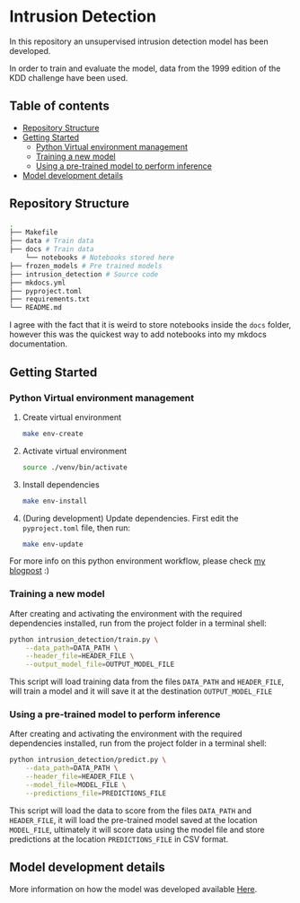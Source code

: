 <!-- omit in TOC -->
# Intrusion Detection

In this repository an unsupervised intrusion detection model has been developed.

In order to train and evaluate the model, data from the 1999 edition of the KDD challenge have been used.

<!-- omit in TOC -->
## Table of contents

- [Repository Structure](#repository-structure)
- [Getting Started](#getting-started)
  - [Python Virtual environment management](#python-virtual-environment-management)
  - [Training a new model](#training-a-new-model)
  - [Using a pre-trained model to perform inference](#using-a-pre-trained-model-to-perform-inference)
- [Model development details](#model-development-details)

## Repository Structure

```bash
.
├── Makefile
├── data # Train data
├── docs # Train data
    └── notebooks # Notebooks stored here
├── frozen_models # Pre trained models
├── intrusion_detection # Source code
├── mkdocs.yml
├── pyproject.toml
├── requirements.txt
└── README.md
```

I agree with the fact that it is weird to store notebooks inside the `docs` folder, however this was the quickest way to add notebooks into my mkdocs documentation.

## Getting Started

### Python Virtual environment management

1. Create virtual environment

    ```bash
    make env-create
    ```

2. Activate virtual environment

    ```bash
    source ./venv/bin/activate
    ```

3. Install dependencies

    ```bash
    make env-install
    ```

4. (During development) Update dependencies. First edit the `pyproject.toml` file, then run:

    ```bash
    make env-update
    ```

For more info on this python environment workflow, please check [my blogpost](https://claudiosalvatorearcidiacono.github.io/blog/software-engineering/2022/05/28/python-dependency-management-workflow-using-standard-tools.html) :)

### Training a new model

After creating and activating the environment with the required dependencies installed, run from the project folder in a terminal shell:

```bash
python intrusion_detection/train.py \
    --data_path=DATA_PATH \
    --header_file=HEADER_FILE \
    --output_model_file=OUTPUT_MODEL_FILE
```

This script will load training data from the files `DATA_PATH` and `HEADER_FILE`, will train a model and it will save it at the destination `OUTPUT_MODEL_FILE`

### Using a pre-trained model to perform inference

After creating and activating the environment with the required dependencies installed, run from the project folder in a terminal shell:

```bash
python intrusion_detection/predict.py \
    --data_path=DATA_PATH \
    --header_file=HEADER_FILE \
    --model_file=MODEL_FILE \
    --predictions_file=PREDICTIONS_FILE
```

This script will load the data to score from the files `DATA_PATH` and `HEADER_FILE`, it will load the pre-trained model saved at the location `MODEL_FILE`, ultimately it will score data using the model file and store predictions at the location `PREDICTIONS_FILE` in CSV format.

## Model development details

More information on how the model was developed available [Here](https://claudiosalvatorearcidiacono.github.io/intrusion_detection/).
